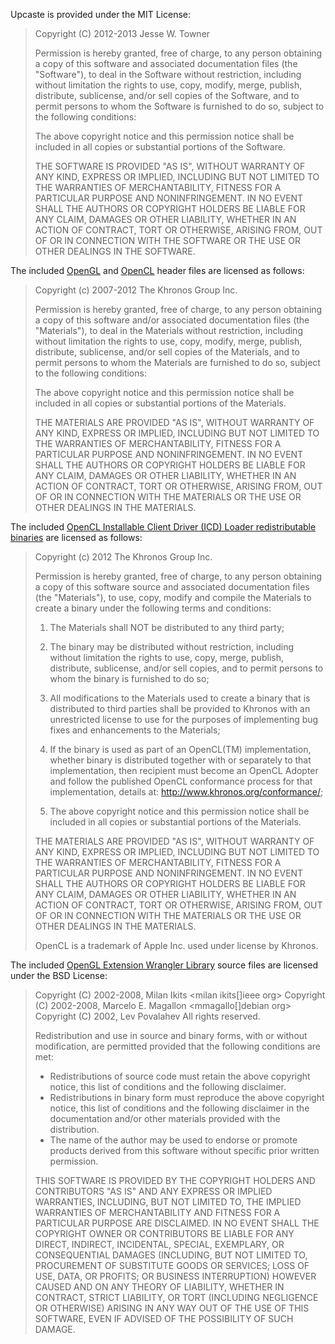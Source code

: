 Upcaste is provided under the MIT License:

> Copyright (C) 2012-2013 Jesse W. Towner
>
> Permission is hereby granted, free of charge, to any person obtaining
> a copy of this software and associated documentation files (the
> "Software"), to deal in the Software without restriction, including
> without limitation the rights to use, copy, modify, merge, publish,
> distribute, sublicense, and/or sell copies of the Software, and to
> permit persons to whom the Software is furnished to do so, subject to
> the following conditions:
>
> The above copyright notice and this permission notice shall be
> included in all copies or substantial portions of the Software.
>
> THE SOFTWARE IS PROVIDED "AS IS", WITHOUT WARRANTY OF ANY KIND,
> EXPRESS OR IMPLIED, INCLUDING BUT NOT LIMITED TO THE WARRANTIES OF
> MERCHANTABILITY, FITNESS FOR A PARTICULAR PURPOSE AND NONINFRINGEMENT.
> IN NO EVENT SHALL THE AUTHORS OR COPYRIGHT HOLDERS BE LIABLE FOR ANY
> CLAIM, DAMAGES OR OTHER LIABILITY, WHETHER IN AN ACTION OF CONTRACT,
> TORT OR OTHERWISE, ARISING FROM, OUT OF OR IN CONNECTION WITH THE
> SOFTWARE OR THE USE OR OTHER DEALINGS IN THE SOFTWARE.

The included [OpenGL](http://www.khronos.org/registry/gl/) and
[OpenCL](http://www.khronos.org/registry/cl/) header files are
licensed as follows:

> Copyright (c) 2007-2012 The Khronos Group Inc.
>
> Permission is hereby granted, free of charge, to any person obtaining a
> copy of this software and/or associated documentation files (the
> "Materials"), to deal in the Materials without restriction, including
> without limitation the rights to use, copy, modify, merge, publish,
> distribute, sublicense, and/or sell copies of the Materials, and to
> permit persons to whom the Materials are furnished to do so, subject to
> the following conditions:
>
> The above copyright notice and this permission notice shall be included
> in all copies or substantial portions of the Materials.
>
> THE MATERIALS ARE PROVIDED "AS IS", WITHOUT WARRANTY OF ANY KIND,
> EXPRESS OR IMPLIED, INCLUDING BUT NOT LIMITED TO THE WARRANTIES OF
> MERCHANTABILITY, FITNESS FOR A PARTICULAR PURPOSE AND NONINFRINGEMENT.
> IN NO EVENT SHALL THE AUTHORS OR COPYRIGHT HOLDERS BE LIABLE FOR ANY
> CLAIM, DAMAGES OR OTHER LIABILITY, WHETHER IN AN ACTION OF CONTRACT,
> TORT OR OTHERWISE, ARISING FROM, OUT OF OR IN CONNECTION WITH THE
> MATERIALS OR THE USE OR OTHER DEALINGS IN THE MATERIALS.

The included [OpenCL Installable Client Driver (ICD) Loader redistributable binaries](http://www.khronos.org/registry/cl/)
are licensed as follows:

> Copyright (c) 2012 The Khronos Group Inc.
>
> Permission is hereby granted, free of charge, to any person obtaining a copy
> of this software source and associated documentation files (the "Materials"),
> to use, copy, modify and compile the Materials to create a binary under the
> following terms and conditions: 
>
> 1. The Materials shall NOT be distributed to any third party;
>
> 2. The binary may be distributed without restriction, including without
> limitation the rights to use, copy, merge, publish, distribute, sublicense,
> and/or sell copies, and to permit persons to whom the binary is furnished to
> do so;
>
> 3. All modifications to the Materials used to create a binary that is
> distributed to third parties shall be provided to Khronos with an
> unrestricted license to use for the purposes of implementing bug fixes and
> enhancements to the Materials;
>
> 4. If the binary is used as part of an OpenCL(TM) implementation, whether
> binary is distributed together with or separately to that implementation,
> then recipient must become an OpenCL Adopter and follow the published OpenCL
> conformance process for that implementation, details at:
> http://www.khronos.org/conformance/;
>
> 5. The above copyright notice and this permission notice shall be included in
> all copies or substantial portions of the Materials.
>
> THE MATERIALS ARE PROVIDED "AS IS", WITHOUT WARRANTY OF ANY KIND, EXPRESS OR
> IMPLIED, INCLUDING BUT NOT LIMITED TO THE WARRANTIES OF MERCHANTABILITY,
> FITNESS FOR A PARTICULAR PURPOSE AND NONINFRINGEMENT. IN NO EVENT SHALL THE
> AUTHORS OR COPYRIGHT HOLDERS BE LIABLE FOR ANY CLAIM, DAMAGES OR OTHER
> LIABILITY, WHETHER IN AN ACTION OF CONTRACT, TORT OR OTHERWISE, ARISING FROM,
> OUT OF OR IN CONNECTION WITH THE MATERIALS OR THE USE OR OTHER DEALINGS IN
> THE MATERIALS.
>
> OpenCL is a trademark of Apple Inc. used under license by Khronos.  

The included [OpenGL Extension Wrangler Library](http://glew.sourceforge.net/)
source files are licensed under the BSD License:

> Copyright (C) 2002-2008, Milan Ikits <milan ikits[]ieee org>
> Copyright (C) 2002-2008, Marcelo E. Magallon <mmagallo[]debian org>
> Copyright (C) 2002, Lev Povalahev
> All rights reserved.
> 
> Redistribution and use in source and binary forms, with or without 
> modification, are permitted provided that the following conditions are met:
> 
> * Redistributions of source code must retain the above copyright notice, 
>   this list of conditions and the following disclaimer.
> * Redistributions in binary form must reproduce the above copyright notice, 
>   this list of conditions and the following disclaimer in the documentation 
>   and/or other materials provided with the distribution.
> * The name of the author may be used to endorse or promote products 
>   derived from this software without specific prior written permission.
>
> THIS SOFTWARE IS PROVIDED BY THE COPYRIGHT HOLDERS AND CONTRIBUTORS "AS IS" 
> AND ANY EXPRESS OR IMPLIED WARRANTIES, INCLUDING, BUT NOT LIMITED TO, THE 
> IMPLIED WARRANTIES OF MERCHANTABILITY AND FITNESS FOR A PARTICULAR PURPOSE
> ARE DISCLAIMED. IN NO EVENT SHALL THE COPYRIGHT OWNER OR CONTRIBUTORS BE 
> LIABLE FOR ANY DIRECT, INDIRECT, INCIDENTAL, SPECIAL, EXEMPLARY, OR 
> CONSEQUENTIAL DAMAGES (INCLUDING, BUT NOT LIMITED TO, PROCUREMENT OF 
> SUBSTITUTE GOODS OR SERVICES; LOSS OF USE, DATA, OR PROFITS; OR BUSINESS
> INTERRUPTION) HOWEVER CAUSED AND ON ANY THEORY OF LIABILITY, WHETHER IN
> CONTRACT, STRICT LIABILITY, OR TORT (INCLUDING NEGLIGENCE OR OTHERWISE)
> ARISING IN ANY WAY OUT OF THE USE OF THIS SOFTWARE, EVEN IF ADVISED OF
> THE POSSIBILITY OF SUCH DAMAGE.